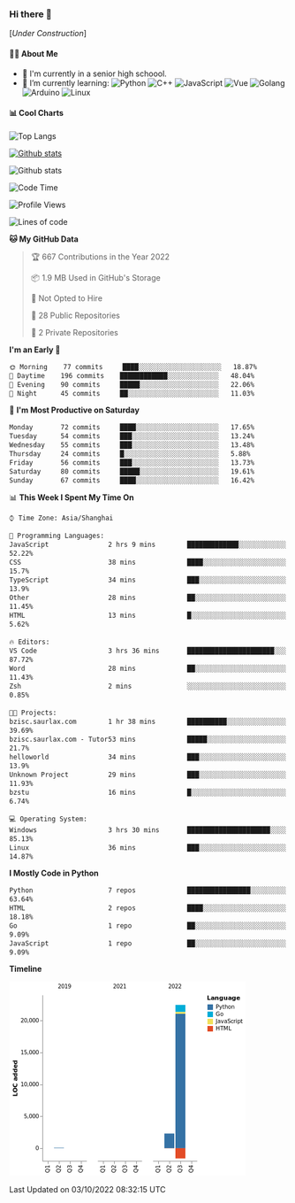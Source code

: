 ### Hi there 👋

\[*Under Construction*\]

<!--
**NoNormalCreeper/NoNormalCreeper** is a ✨ _special_ ✨ repository because its `README.md` (this file) appears on your GitHub profile.

Here are some ideas to get you started:

- 🔭 I’m currently working on ...
- 🌱 I’m currently learning ...
- 👯 I’m looking to collaborate on ...
- 🤔 I’m looking for help with ...
- 💬 Ask me about ...
- 📫 How to reach me: ...
- 😄 Pronouns: ...
- ⚡ Fun fact: ...
-->

#### 👩‍💻 About Me

- 🏫 I'm currently in a senior high schoool.
- 🌱 I’m currently learning: 
![Python](https://img.shields.io/badge/-Python-blue?style=flat-square&logo=Python&logoColor=fff)
![C++](https://img.shields.io/badge/-C%2B%2B-00599C?style=flat-square&logo=C%2B%2B&logoColor=fff)
![JavaScript](https://img.shields.io/badge/-JavaScript-ffca18?style=flat-square&logo=JavaScript&logoColor=fff)
![Vue](https://img.shields.io/badge/-Vue-4FC08D?style=flat-square&logo=Vue.js&logoColor=fff)
![Golang](https://img.shields.io/badge/-Go-007d9c?style=flat-square&logo=Go&logoColor=fff)
![Arduino](https://img.shields.io/badge/-Arduino-00979D?style=flat-square&logo=Arduino&logoColor=fff)
![Linux](https://img.shields.io/badge/-Linux-FCC624?style=flat-square&logo=Linux&logoColor=fff)

#### 📊 Cool Charts

![Top Langs](https://github-readme-stats.vercel.app/api/top-langs/?username=NoNormalCreeper&layout=compact)

[![Github stats](https://github-readme-stats.vercel.app/api?username=NoNormalCreeper&show_icons=true)](https://github.com/anuraghazra/github-readme-stats)

![Github stats](https://github-profile-trophy.vercel.app/?username=NoNormalCreeper)


<!--START_SECTION:waka-->
![Code Time](http://img.shields.io/badge/Code%20Time-117%20hrs%2058%20mins-blue)

![Profile Views](http://img.shields.io/badge/Profile%20Views-4-blue)

![Lines of code](https://img.shields.io/badge/From%20Hello%20World%20I%27ve%20Written-23%20Thousand%20lines%20of%20code-blue)

**🐱 My GitHub Data** 

> 🏆 667 Contributions in the Year 2022
 > 
> 📦 1.9 MB Used in GitHub's Storage 
 > 
> 🚫 Not Opted to Hire
 > 
> 📜 28 Public Repositories 
 > 
> 🔑 2 Private Repositories  
 > 
**I'm an Early 🐤** 

```text
🌞 Morning    77 commits     ████░░░░░░░░░░░░░░░░░░░░░   18.87% 
🌆 Daytime    196 commits    ████████████░░░░░░░░░░░░░   48.04% 
🌃 Evening    90 commits     █████░░░░░░░░░░░░░░░░░░░░   22.06% 
🌙 Night      45 commits     ██░░░░░░░░░░░░░░░░░░░░░░░   11.03%

```
📅 **I'm Most Productive on Saturday** 

```text
Monday       72 commits     ████░░░░░░░░░░░░░░░░░░░░░   17.65% 
Tuesday      54 commits     ███░░░░░░░░░░░░░░░░░░░░░░   13.24% 
Wednesday    55 commits     ███░░░░░░░░░░░░░░░░░░░░░░   13.48% 
Thursday     24 commits     █░░░░░░░░░░░░░░░░░░░░░░░░   5.88% 
Friday       56 commits     ███░░░░░░░░░░░░░░░░░░░░░░   13.73% 
Saturday     80 commits     █████░░░░░░░░░░░░░░░░░░░░   19.61% 
Sunday       67 commits     ████░░░░░░░░░░░░░░░░░░░░░   16.42%

```


📊 **This Week I Spent My Time On** 

```text
⌚︎ Time Zone: Asia/Shanghai

💬 Programming Languages: 
JavaScript               2 hrs 9 mins        █████████████░░░░░░░░░░░░   52.22% 
CSS                      38 mins             ████░░░░░░░░░░░░░░░░░░░░░   15.7% 
TypeScript               34 mins             ███░░░░░░░░░░░░░░░░░░░░░░   13.9% 
Other                    28 mins             ██░░░░░░░░░░░░░░░░░░░░░░░   11.45% 
HTML                     13 mins             █░░░░░░░░░░░░░░░░░░░░░░░░   5.62%

🔥 Editors: 
VS Code                  3 hrs 36 mins       ██████████████████████░░░   87.72% 
Word                     28 mins             ██░░░░░░░░░░░░░░░░░░░░░░░   11.43% 
Zsh                      2 mins              ░░░░░░░░░░░░░░░░░░░░░░░░░   0.85%

🐱‍💻 Projects: 
bzisc.saurlax.com        1 hr 38 mins        ██████████░░░░░░░░░░░░░░░   39.69% 
bzisc.saurlax.com - Tutor53 mins             █████░░░░░░░░░░░░░░░░░░░░   21.7% 
helloworld               34 mins             ███░░░░░░░░░░░░░░░░░░░░░░   13.9% 
Unknown Project          29 mins             ███░░░░░░░░░░░░░░░░░░░░░░   11.93% 
bzstu                    16 mins             █░░░░░░░░░░░░░░░░░░░░░░░░   6.74%

💻 Operating System: 
Windows                  3 hrs 30 mins       █████████████████████░░░░   85.13% 
Linux                    36 mins             ███░░░░░░░░░░░░░░░░░░░░░░   14.87%

```

**I Mostly Code in Python** 

```text
Python                   7 repos             ████████████████░░░░░░░░░   63.64% 
HTML                     2 repos             ████░░░░░░░░░░░░░░░░░░░░░   18.18% 
Go                       1 repo              ██░░░░░░░░░░░░░░░░░░░░░░░   9.09% 
JavaScript               1 repo              ██░░░░░░░░░░░░░░░░░░░░░░░   9.09%

```


**Timeline**

![Chart not found](https://raw.githubusercontent.com/NoNormalCreeper/NoNormalCreeper/main/charts/bar_graph.png) 


 Last Updated on 03/10/2022 08:32:15 UTC
<!--END_SECTION:waka-->


